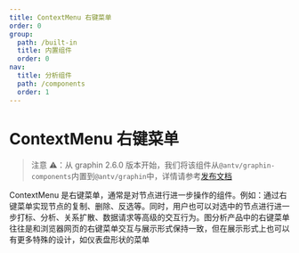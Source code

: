 ```yaml
---
title: ContextMenu 右键菜单
order: 0
group:
  path: /built-in
  title: 内置组件
  order: 0
nav:
  title: 分析组件
  path: /components
  order: 1
---
```


# ContextMenu 右键菜单

> 注意 ⚠️：从 graphin 2.6.0 版本开始，我们将该组件从`@antv/graphin-components`内置到`@antv/graphin`中，详情请参考[发布文档](https://www.yuque.com/antv/gi/gstoyh)

ContextMenu 是右键菜单，通常是对节点进行进一步操作的组件。例如：通过右键菜单实现节点的复制、删除、反选等。同时，用户也可以对选中的节点进行进一步打标、分析、关系扩散、数据请求等高级的交互行为。图分析产品中的右键菜单往往是和浏览器网页的右键菜单交互与展示形式保持一致，但在展示形式上也可以有更多特殊的设计，如仪表盘形状的菜单

<code src='./demos/index' >
